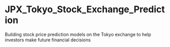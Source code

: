 # JPX_Tokyo_Stock_Exchange_Prediction
Building stock price prediction models on the Tokyo exchange to help investors make future financial decisions
